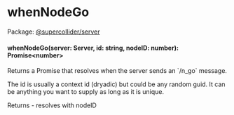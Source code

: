 # whenNodeGo
Package: <a href="#/packages/server/api">@supercollider/server</a>

<div class="entity-box"><h4 id="whenNodeGo"><span class="token function">whenNodeGo</span>(<span class="nowrap">server: <span class="type reference">Server</span></span>, <span class="nowrap">id: <span class="type token entity">string</span></span>, <span class="nowrap">nodeID: <span class="type token entity">number</span></span>): <span class="type reference">Promise&lt;<span class="type token entity">number</span>&gt;</span></h4><p class="short-text">Returns a Promise that resolves when the server sends an
`/n_go` message.</p><p class="">The id is usually a context id (dryadic) but could be any random guid.
It can be anything you want to supply as long as it is unique.
</p><div class="">Returns - resolves with nodeID</div></div>
